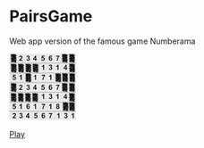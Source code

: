# PairsGame
Web app version of the famous game Numberama


![Numberama example](src/assets/img/pairs-game.jpg "Numberama example")


[Play](https://pairs-game-web.netlify.app)
